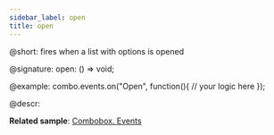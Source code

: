 ```yaml
---
sidebar_label: open
title: open
---          
```


@short: fires when a list with options is opened

@signature: open: () => void;

@example:
combo.events.on("Open", function(){
    // your logic here
});

@descr:

**Related sample**: [Combobox. Events](https://snippet.dhtmlx.com/n70eqx5l)
